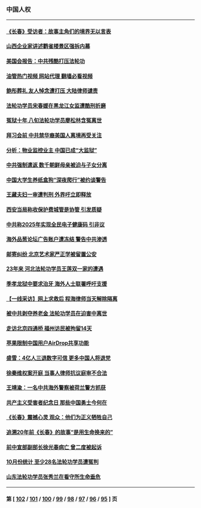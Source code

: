 ### 中国人权
---
#### [《长春》受访者：故事主角们的境界无以言表](../../pages/ncid278/n13853008.md?11180045) 
#### [山西企业家讲述鹳雀楼景区强拆内幕](../../pages/ncid278/n13867311.md?11180045) 
#### [美国会报告：中共残酷打压法轮功](../../pages/ncid278/n13867408.md?11180045) 
#### [油管热门视频 网站代理 翻墙必看视频](http://138.2.39.72:81/youtube.html?epic-marker?11180045)
#### [鲍彤葬礼 友人悼念遭打压 大陆律师谴责](../../pages/ncid278/n13866973.md?11180045) 
#### [法轮功学员宋春媛在黑龙江女监遭酷刑折磨](../../pages/ncid278/n13865630.md?11180045) 
#### [冤狱十年 八旬法轮功学员廖松林含冤离世](../../pages/ncid278/n13864239.md?11180045) 
#### [拜习会前 中共禁华裔美国人离境再受关注](../../pages/ncid278/n13865282.md?11180045) 
#### [分析：物业监控业主 中国已成“大监狱”](../../pages/ncid278/n13864795.md?11180045) 
#### [中共强制遣返 数千朝鲜母亲被迫与子女分离](../../pages/ncid278/n13864741.md?11180045) 
#### [中国大学生养纸盒狗“深夜爬行”被约谈警告](../../pages/ncid278/n13864617.md?11180045) 
#### [王藏夫妇一审遭判刑 外界吁立即释放](../../pages/ncid278/n13864583.md?11180045) 
#### [西安当局称收保护费城管是协管 引发质疑](../../pages/ncid278/n13864581.md?11180045) 
#### [中共称2025年实现全民电子健康码 引非议](../../pages/ncid278/n13864438.md?11180045) 
#### [海外品葱论坛广告账户遭冻结 警告中共渗透](../../pages/ncid278/n13862891.md?11180045) 
#### [邮寄纠纷 北京艺术家严正学被留置公安](../../pages/ncid278/n13864243.md?11180045) 
#### [23年来 河北法轮功学员王莲双一家的遭遇](../../pages/ncid278/n13863330.md?11180045) 
#### [季孝龙狱中要求治牙 海外人士联署呼吁支援](../../pages/ncid278/n13863777.md?11180045) 
#### [【一线采访】网上求救后 程海律师当天解除隔离](../../pages/ncid278/n13863363.md?11180045) 
#### [被中共剥夺养老金 法轮功学员在迫害中离世](../../pages/ncid278/n13861877.md?11180045) 
#### [走访北京四通桥 福州访民被拘留14天](../../pages/ncid278/n13863183.md?11180045) 
#### [苹果限制中国用户AirDrop共享功能](../../pages/ncid278/n13863173.md?11180045) 
#### [盛雪：4亿人三退数字可信 更多中国人将退党](../../pages/ncid278/n13862928.md?11180045) 
#### [徐秦维权案开庭 当事人律师抗议庭审不合法](../../pages/ncid278/n13862632.md?11180045) 
#### [王靖渝：一名中共海外警察被荷兰警方抓获](../../pages/ncid278/n13862163.md?11180045) 
#### [共产主义受害者纪念日 那些中国勇士今何在](../../pages/ncid278/n13861994.md?11180045) 
#### [《长春》震撼心灵 观众：他们为正义牺牲自己](../../pages/ncid278/n13852078.md?11180045) 
#### [追溯20年前《长春》的故事“是用生命换来的”](../../pages/ncid278/n13851645.md?11180045) 
#### [前中宣部副部长徐光春病亡 曾二度被起诉](../../pages/ncid278/n13857638.md?11180045) 
#### [10月份统计 至少28名法轮功学员遭冤判](../../pages/ncid278/n13861128.md?11180045) 
#### [山东法轮功学员张秀兰在看守所生命垂危](../../pages/ncid278/n13860281.md?11180045) 

---
#### 第 [ [102](./102.md?11180045) / [101](./101.md?11180045) / [100](./100.md?11180045) / [99](./99.md?11180045) / [98](./98.md?11180045) / [97](./97.md?11180045) / [96](./96.md?11180045) / [95](./95.md?11180045) ] 页
